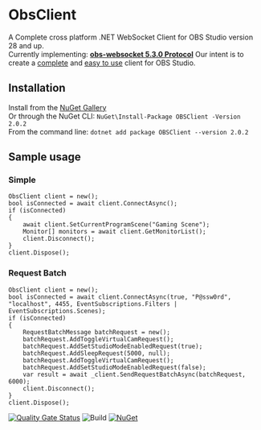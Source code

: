 # ObsClient
A Complete cross platform .NET WebSocket Client for OBS Studio version 28 and up.  
Currently implementing: [**obs-websocket 5.3.0 Protocol**](https://github.com/obsproject/obs-websocket/blob/master/docs/generated/protocol.md)
Our intent is to create a <ins>complete</ins> and <ins>easy to use</ins> client for OBS Studio.

## Installation
Install from the [NuGet Gallery](https://www.nuget.org/packages/OBSClient)   
Or through the NuGet CLI: `NuGet\Install-Package OBSClient -Version 2.0.2`  
From the command line: `dotnet add package OBSClient --version 2.0.2`  

## Sample usage

### Simple

```
ObsClient client = new();
bool isConnected = await client.ConnectAsync();
if (isConnected)
{
    await client.SetCurrentProgramScene("Gaming Scene");
    Monitor[] monitors = await client.GetMonitorList();
    client.Disconnect();
}
client.Dispose();
```

### Request Batch

```
ObsClient client = new();
bool isConnected = await client.ConnectAsync(true, "P@ssw0rd", "localhost", 4455, EventSubscriptions.Filters | EventSubscriptions.Scenes);
if (isConnected)
{
    RequestBatchMessage batchRequest = new();
    batchRequest.AddToggleVirtualCamRequest();
    batchRequest.AddSetStudioModeEnabledRequest(true);
    batchRequest.AddSleepRequest(5000, null);
    batchRequest.AddToggleVirtualCamRequest();
    batchRequest.AddSetStudioModeEnabledRequest(false);
    var result = await _client.SendRequestBatchAsync(batchRequest, 6000);
    client.Disconnect();
}
client.Dispose();
```

[![Quality Gate Status](https://sonarcloud.io/api/project_badges/measure?project=tinodo_obsclient&metric=alert_status)](https://sonarcloud.io/summary/new_code?id=tinodo_obsclient)
![Build](https://github.com/tinodo/obsclient/actions/workflows/build.yml/badge.svg?branch=main)
[![NuGet](https://img.shields.io/nuget/v/obsclient.svg?style=flat)](https://www.nuget.org/packages/obsclient)  